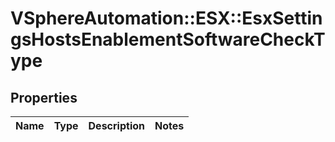 # VSphereAutomation::ESX::EsxSettingsHostsEnablementSoftwareCheckType

## Properties
Name | Type | Description | Notes
------------ | ------------- | ------------- | -------------


